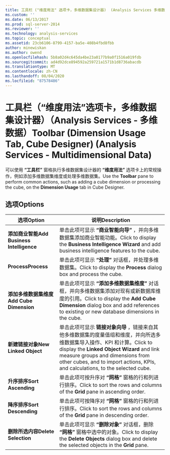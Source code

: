 ```yaml
---
title: 工具栏 ("维度用法" 选项卡，多维数据集设计器)  (Analysis Services 多维数据) |Microsoft Docs
ms.custom: ''
ms.date: 06/13/2017
ms.prod: sql-server-2014
ms.reviewer: ''
ms.technology: analysis-services
ms.topic: conceptual
ms.assetid: 23cb6106-8799-4157-ba5e-408b4fbd8fbb
author: minewiskan
ms.author: owend
ms.openlocfilehash: 5b8a02d4c645da4be23a0177b9a0f1516a019fdb
ms.sourcegitcommit: ad4d92dce894592a259721a1571b1d8736abacdb
ms.translationtype: MT
ms.contentlocale: zh-CN
ms.lasthandoff: 08/04/2020
ms.locfileid: "87578486"
---
```

# <a name="toolbar-dimension-usage-tab-cube-designer-analysis-services---multidimensional-data"></a><span data-ttu-id="f9d38-102">工具栏（“维度用法”选项卡，多维数据集设计器）（Analysis Services - 多维数据）</span><span class="sxs-lookup"><span data-stu-id="f9d38-102">Toolbar (Dimension Usage Tab, Cube Designer) (Analysis Services - Multidimensional Data)</span></span>
  <span data-ttu-id="f9d38-103">可以使用 **“工具栏”** 窗格执行多维数据集设计器的 **“维度用法”** 选项卡上的常规操作，例如添加多维数据集维度或处理多维数据集。</span><span class="sxs-lookup"><span data-stu-id="f9d38-103">Use the **Toolbar** pane to perform common actions, such as adding a cube dimension or processing the cube, on the **Dimension Usage** tab in Cube Designer.</span></span>  
  
## <a name="options"></a><span data-ttu-id="f9d38-104">选项</span><span class="sxs-lookup"><span data-stu-id="f9d38-104">Options</span></span>  
  
|<span data-ttu-id="f9d38-105">选项</span><span class="sxs-lookup"><span data-stu-id="f9d38-105">Option</span></span>|<span data-ttu-id="f9d38-106">说明</span><span class="sxs-lookup"><span data-stu-id="f9d38-106">Description</span></span>|  
|------------|-----------------|  
|<span data-ttu-id="f9d38-107">**添加商业智能**</span><span class="sxs-lookup"><span data-stu-id="f9d38-107">**Add Business Intelligence**</span></span>|<span data-ttu-id="f9d38-108">单击此项可显示 **“商业智能向导”** ，并向多维数据集添加商业智能功能。</span><span class="sxs-lookup"><span data-stu-id="f9d38-108">Click to display the **Business Intelligence Wizard** and add business intelligence features to the cube.</span></span>|  
|<span data-ttu-id="f9d38-109">**Process**</span><span class="sxs-lookup"><span data-stu-id="f9d38-109">**Process**</span></span>|<span data-ttu-id="f9d38-110">单击此项可显示 **“处理”** 对话框，并处理多维数据集。</span><span class="sxs-lookup"><span data-stu-id="f9d38-110">Click to display the **Process** dialog box and process the cube.</span></span>|  
|<span data-ttu-id="f9d38-111">**添加多维数据集维度**</span><span class="sxs-lookup"><span data-stu-id="f9d38-111">**Add Cube Dimension**</span></span>|<span data-ttu-id="f9d38-112">单击此项可显示 **“添加多维数据集维度”** 对话框，并向多维数据集添加对现有或新数据库维度的引用。</span><span class="sxs-lookup"><span data-stu-id="f9d38-112">Click to display the **Add Cube Dimension** dialog box and add references to existing or new database dimensions in the cube.</span></span>|  
|<span data-ttu-id="f9d38-113">**新建链接对象**</span><span class="sxs-lookup"><span data-stu-id="f9d38-113">**New Linked Object**</span></span>|<span data-ttu-id="f9d38-114">单击此项可显示 **链接对象向导** ，链接来自其他多维数据集的度量值组和维度，并向所选多维数据集导入操作、KPI 和计算。</span><span class="sxs-lookup"><span data-stu-id="f9d38-114">Click to display the **Linked Object Wizard** and link measure groups and dimensions from other cubes, and to import actions, KPIs, and calculations, to the selected cube.</span></span>|  
|<span data-ttu-id="f9d38-115">**升序排序**</span><span class="sxs-lookup"><span data-stu-id="f9d38-115">**Sort Ascending**</span></span>|<span data-ttu-id="f9d38-116">单击此项可按升序对 **“网格”** 窗格的行和列进行排序。</span><span class="sxs-lookup"><span data-stu-id="f9d38-116">Click to sort the rows and columns of the **Grid** pane in ascending order.</span></span>|  
|<span data-ttu-id="f9d38-117">**降序排序**</span><span class="sxs-lookup"><span data-stu-id="f9d38-117">**Sort Descending**</span></span>|<span data-ttu-id="f9d38-118">单击此项可按降序对 **“网格”** 窗格的行和列进行排序。</span><span class="sxs-lookup"><span data-stu-id="f9d38-118">Click to sort the rows and columns of the **Grid** pane in descending order.</span></span>|  
|<span data-ttu-id="f9d38-119">**删除所选内容**</span><span class="sxs-lookup"><span data-stu-id="f9d38-119">**Delete Selection**</span></span>|<span data-ttu-id="f9d38-120">单击此项可显示 **“删除对象”** 对话框，删除 **“网格”** 窗格中选中的对象。</span><span class="sxs-lookup"><span data-stu-id="f9d38-120">Click to display the **Delete Objects** dialog box and delete the selected objects in the **Grid** pane.</span></span>|  
  
  
